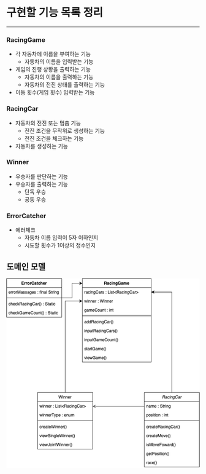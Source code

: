 # 구현할 기능 목록 정리
<hr>

### RacingGame
- 각 자동차에 이름을 부여하는 기능
  - 자동차의 이름을 입력받는 기능
- 게임의 진행 상황을 출력하는 기능
  - 자동차의 이름을 출력하는 기능
  - 자동차의 전진 상태를 출력하는 기능
- 이동 횟수(게임 횟수) 입력받는 기능
### RacingCar
- 자동차의 전진 또는 멈춤 기능
  - 전진 조건을 무작위로 생성하는 기능
  - 전진 조건을 체크하는 기능
- 자동차를 생성하는 기능
### Winner
- 우승자를 판단하는 기능
- 우승자를 출력하는 기능
    - 단독 우승
    - 공동 우승
### ErrorCatcher
- 에러체크
    - 자동차 이름 입력이 5자 이하인지
    - 시도할 횟수가 1이상의 정수인지


## 도메인 모델
![RacingCarGame.png](RacingCarGame.png)